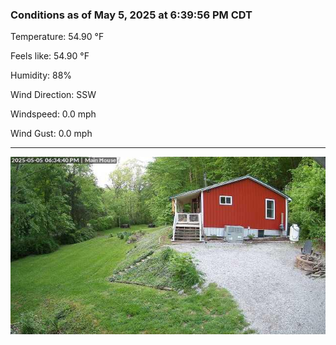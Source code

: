 ### Conditions as of May 5, 2025 at 6:39:56 PM CDT 

Temperature: 54.90 &deg;F

Feels like: 54.90 &deg;F

Humidity: 88%

Wind Direction: SSW

Windspeed: 0.0 mph

Wind Gust: 0.0 mph

---

<img src="./images/latest.jpeg"/>

